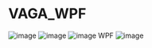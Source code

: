 # VAGA_WPF
![image](https://user-images.githubusercontent.com/97594421/213658654-3a1b6d29-0e85-449e-a1be-68dbb747e863.png)
![image](https://user-images.githubusercontent.com/97594421/213658693-c2690386-6701-4b74-8e33-7ceae0ff6c2f.png)
![image](https://user-images.githubusercontent.com/97594421/213658725-8894a872-a58b-49b8-a899-69d629a07571.png)
WPF
![image](https://user-images.githubusercontent.com/97594421/213660619-4eabed62-3c22-4a86-a779-2b1bf4fe6f4f.png)

